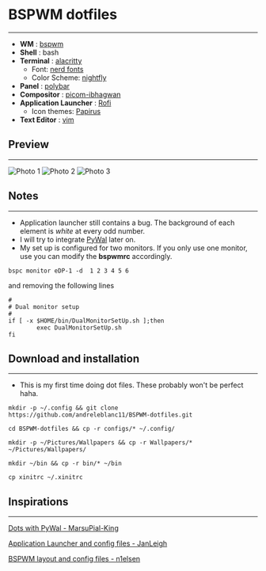 # BSPWM dotfiles

***

-   **WM** : [bspwm](https://github.com/baskerville/bspwm)
-   **Shell** : bash
-   **Terminal** : [alacritty](https://github.com/alacritty/alacritty)
	- Font: [nerd fonts](https://github.com/ryanoasis/nerd-fonts)
	- Color Scheme: [nightfly](https://github.com/bluz71/vim-nightfly-guicolors)
-   **Panel** : [polybar](https://github.com/polybar/polybar)
-   **Compositor** : [picom-ibhagwan](https://github.com/ibhagwan/picom-ibhagwan-git)
-   **Application Launcher** : [Rofi](https://github.com/davatorium/rofi)
	- Icon themes: [Papirus](https://github.com/PapirusDevelopmentTeam/papirus-icon-theme)
-   **Text Editor** : [vim](https://github.com/vim/vim)


## Preview

***

![Photo 1](https://github.com/andreleblanc11/dotfiles/blob/master/Preview/Rice_Screenshot1.jpg)
![Photo 2](https://github.com/andreleblanc11/dotfiles/blob/master/Preview/Rice_Screenshot2.jpg)
![Photo 3](https://github.com/andreleblanc11/dotfiles/blob/master/Preview/Rice_Screenshot3.jpg)

## Notes

***

- Application launcher still contains a bug. The background of each element is *white* at every odd number.
- I will try to integrate [PyWal](https://github.com/dylanaraps/pywal) later on.
- My set up is configured for two monitors. If you only use one monitor, use you can modify the **bspwmrc** accordingly.

``` shell
bspc monitor eDP-1 -d  1 2 3 4 5 6
```

and removing the following lines

```shell
#
# Dual monitor setup
#
if [ -x $HOME/bin/DualMonitorSetUp.sh ];then
        exec DualMonitorSetUp.sh
fi
```


## Download and installation

***

- This is my first time doing dot files. These probably won't be perfect haha.

```shell
mkdir -p ~/.config && git clone https://github.com/andreleblanc11/BSPWM-dotfiles.git

cd BSPWM-dotfiles && cp -r configs/* ~/.config/

mkdir -p ~/Pictures/Wallpapers && cp -r Wallpapers/* ~/Pictures/Wallpapers/

mkdir ~/bin && cp -r bin/* ~/bin

cp xinitrc ~/.xinitrc
```

## Inspirations

***

[Dots with PyWal - MarsuPial-King](https://github.com/marsupial-king/my-arch-dots)

[Application Launcher and config files - JanLeigh](https://github.com/janleigh/dotfiles)

[BSPWM layout and config files -  n1elsen](https://github.com/n1els3n/bspwm-dotfiles)

